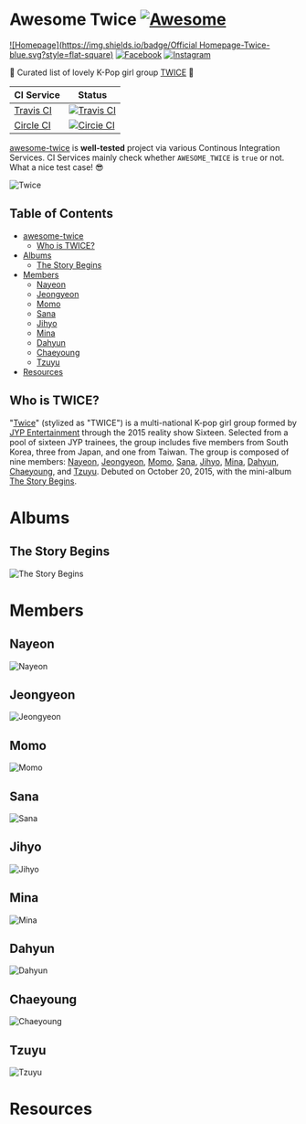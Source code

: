 # Awesome Twice [![Awesome](https://cdn.rawgit.com/sindresorhus/awesome/d7305f38d29fed78fa85652e3a63e154dd8e8829/media/badge.svg)](https://github.com/sindresorhus/awesome)

[![Homepage](https://img.shields.io/badge/Official Homepage-Twice-blue.svg?style=flat-square)](http://twice.jype.com/)
[![Facebook](https://img.shields.io/badge/Facebook-JYPETWICE-blue.svg?style=flat-square)](https://www.facebook.com/JYPETWICE/)
[![Instagram](https://img.shields.io/badge/Instagram-@twicetagram-blue.svg?style=flat-square)](https://www.instagram.com/twicetagram/)

:revolving_hearts: Curated list of lovely K-Pop girl group [TWICE](#who-is-twice) :revolving_hearts:

| CI Service | Status |
| ---------- | ------ |
| [Travis CI](https://travis-ci.org/dobestan/awesome-twice) | [![Travis CI](https://img.shields.io/travis/dobestan/awesome-twice/master.svg?style=flat-square)](https://travis-ci.org/dobestan/awesome-twice) |
| [Circle CI](https://circleci.com/gh/dobestan/awesome-twice) | [![Circie CI](https://img.shields.io/circleci/project/dobestan/awesome-twice/master.svg?style=flat-square)](https://circleci.com/gh/dobestan/awesome-twice) |

[awesome-twice](https://github.com/dobestan/awesome-twice) is **well-tested** project via various Continous Integration Services.
CI Services mainly check whether `AWESOME_TWICE` is `true` or not. What a nice test case! :sunglasses:

![Twice](https://raw.githubusercontent.com/dobestan/awesome-twice/master/images/twice.jpg)


## Table of Contents

- [awesome-twice](#awesome-twice)
    - [Who is TWICE?](#who-is-twice)
- [Albums](#albums)
    - [The Story Begins](#the-story-begins)
- [Members](#members)
    - [Nayeon](#nayeon)
    - [Jeongyeon](#jeongyeon)
    - [Momo](#momo)
    - [Sana](#sana)
    - [Jihyo](#jihyo)
    - [Mina](#mina)
    - [Dahyun](#dahyun)
    - [Chaeyoung](#chaeyoung)
    - [Tzuyu](#tzuyu)
- [Resources](#resources)


## Who is TWICE?

"[Twice](#who-is-twice)" (stylized as "TWICE") is a multi-national K-pop girl group formed by [JYP Entertainment](http://www.jype.com/) through the 2015 reality show Sixteen.
Selected from a pool of sixteen JYP trainees, the group includes five members from South Korea, three from Japan, and one from Taiwan.
The group is composed of nine members: [Nayeon](#nayeon), [Jeongyeon](#jeongyeon), [Momo](#momo), [Sana](#sana), [Jihyo](#jihyo), [Mina](#mina), [Dahyun](#dahyun), [Chaeyoung](#chaeyoung), and [Tzuyu](#tzuyu).
Debuted on October 20, 2015, with the mini-album [The Story Begins](#the-story-begins).


# Albums

## The Story Begins

![The Story Begins](https://raw.githubusercontent.com/dobestan/awesome-twice/master/images/albums/the-story-begins.jpg)


# Members

## Nayeon

![Nayeon](https://raw.githubusercontent.com/dobestan/awesome-twice/master/images/members/nayeon/profile.jpg)

## Jeongyeon

![Jeongyeon](https://raw.githubusercontent.com/dobestan/awesome-twice/master/images/members/jeongyeon/profile.jpg)

## Momo

![Momo](https://raw.githubusercontent.com/dobestan/awesome-twice/master/images/members/momo/profile.jpg)

## Sana

![Sana](https://raw.githubusercontent.com/dobestan/awesome-twice/master/images/members/sana/profile.jpg)

## Jihyo

![Jihyo](https://raw.githubusercontent.com/dobestan/awesome-twice/master/images/members/jihyo/profile.jpg)

## Mina

![Mina](https://raw.githubusercontent.com/dobestan/awesome-twice/master/images/members/mina/profile.jpg)

## Dahyun

![Dahyun](https://raw.githubusercontent.com/dobestan/awesome-twice/master/images/members/dahyun/profile.jpg)

## Chaeyoung

![Chaeyoung](https://raw.githubusercontent.com/dobestan/awesome-twice/master/images/members/chaeyoung/profile.jpg)

## Tzuyu

![Tzuyu](https://raw.githubusercontent.com/dobestan/awesome-twice/master/images/members/tzuyu/profile.jpg)


# Resources
